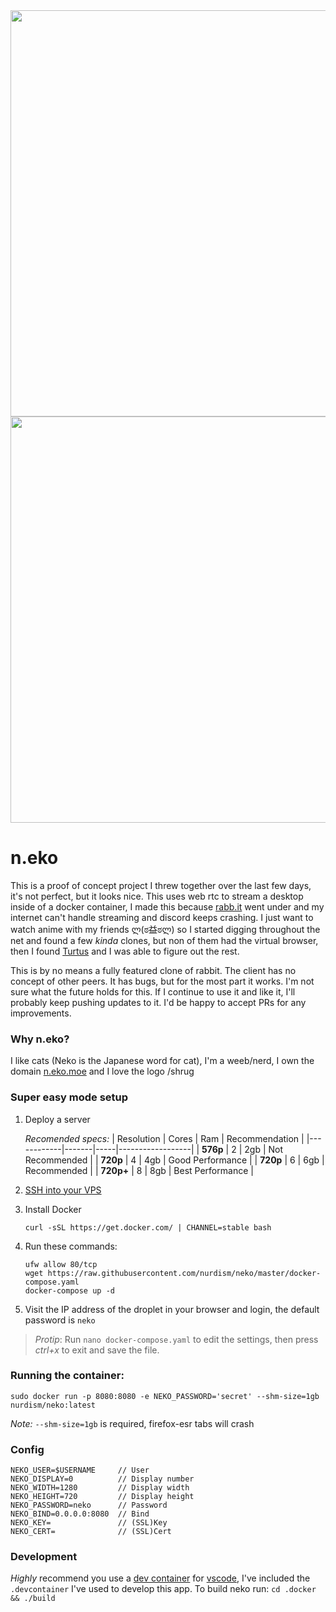 <div align="center">
<img src="https://github.com/nurdism/neko/raw/master/.github/logo.png" width="650" height="auto"/>
</div>

<div align="center">
<img src="https://github.com/nurdism/neko/raw/master/.github/demo.gif" width="650" height="auto"/>
</div>

# **n**.eko
This is a proof of concept project I threw together over the last few days, it's not perfect, but it looks nice. This uses web rtc to stream a desktop inside of a docker container, I made this because [rabb.it](https://en.wikipedia.org/wiki/Rabb.it) went under and my internet can't handle streaming and discord keeps crashing. I just want to watch anime with my friends ლ(ಠ益ಠლ) so I started digging throughout the net and found a few *kinda* clones, but non of them had the virtual browser, then I found [Turtus](https://github.com/Khauri/Turtus) and I was able to figure out the rest. 

This is by no means a fully featured clone of rabbit. The client has no concept of other peers. It has bugs, but for the most part it works. I'm not sure what the future holds for this. If I continue to use it and like it, I'll probably keep pushing updates to it. I'd be happy to accept PRs for any improvements. 

### Why n.eko?
I like cats (Neko is the Japanese word for cat), I'm a weeb/nerd, I own the domain [n.eko.moe](https://n.eko.moe/) and I love the logo /shrug

### Super easy mode setup
1. Deploy a server

    *Recomended specs:*
    | Resolution | Cores | Ram | Recommendation   |
    |------------|-------|-----|------------------|
    | **576p**   | 2     | 2gb | Not Recommended  |
    | **720p**   | 4     | 4gb | Good Performance |
    | **720p**   | 6     | 6gb | Recommended      |
    | **720p+**  | 8     | 8gb | Best Performance |

2. [SSH into your VPS](https://www.digitalocean.com/docs/droplets/how-to/connect-with-ssh/)

3. Install Docker
    ```
    curl -sSL https://get.docker.com/ | CHANNEL=stable bash
    ```
4. Run these commands:
    ```
    ufw allow 80/tcp
    wget https://raw.githubusercontent.com/nurdism/neko/master/docker-compose.yaml
    docker-compose up -d
    ```
5. Visit the IP address of the droplet in your browser and login, the default password is `neko`

> *Protip*: Run `nano docker-compose.yaml` to edit the settings, then press *ctrl+x* to exit and save the file.

### Running the container:
```
sudo docker run -p 8080:8080 -e NEKO_PASSWORD='secret' --shm-size=1gb nurdism/neko:latest 
```

*Note:* `--shm-size=1gb` is required, firefox-esr tabs will crash

### Config
```
NEKO_USER=$USERNAME     // User
NEKO_DISPLAY=0          // Display number
NEKO_WIDTH=1280         // Display width
NEKO_HEIGHT=720         // Display height
NEKO_PASSWORD=neko      // Password
NEKO_BIND=0.0.0.0:8080  // Bind
NEKO_KEY=               // (SSL)Key 
NEKO_CERT=              // (SSL)Cert
```

### Development
*Highly* recommend you use a [dev container](https://code.visualstudio.com/docs/remote/containers) for [vscode](https://code.visualstudio.com/), I've included the `.devcontainer` I've used to develop this app. To build neko run:
`cd .docker && ./build`
